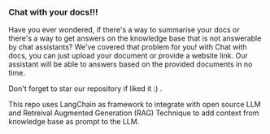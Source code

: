 ### Chat with your docs!!! 

Have you ever wondered, if there's a way to summarise your docs or there's a way to get answers on the knowledge base that is not answerable by chat assistants? We've covered that problem for you! with Chat with docs, you can just upload your document or provide a website link. Our assistant will be able to answers based on the provided documents in no time. 

Don't forget to star our repository if liked it :) .

This repo uses LangChain as framework to integrate with open source LLM and Retreival Augmented Generation (RAG) Technique to add context from knowledge base as prompt to the LLM.

